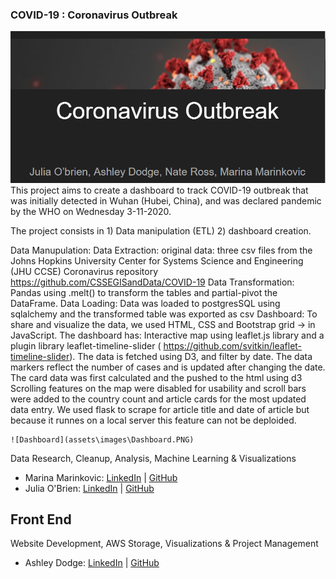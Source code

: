 ### COVID-19 : Coronavirus Outbreak
 ![](assets\images\title.PNG)
This project aims to create a dashboard to track COVID-19 outbreak that was initially detected in Wuhan (Hubei, China), and was declared pandemic by the WHO on Wednesday 3-11-2020.

The project consists in 1) Data manipulation (ETL) 2) dashboard creation.

Data Manupulation:
    Data Extraction: 
        original data: three csv  files from the Johns Hopkins University Center for Systems Science and Engineering (JHU CCSE) Coronavirus repository https://github.com/CSSEGISandData/COVID-19
    Data Transformation: 
        Pandas using .melt() to transform the tables and partial-pivot the DataFrame. 
    Data Loading: 
        Data was loaded to postgresSQL using sqlalchemy and the transformed table was exported as csv
Dashboard:
    To share and visualize the data, we used HTML, CSS and Bootstrap grid -> in JavaScript. 
    The dashboard has:
    Interactive map using leaflet.js library and a plugin library leaflet-timeline-slider ( https://github.com/svitkin/leaflet-timeline-slider). The data is fetched using D3, and filter by date. The data markers reflect the number of cases and is updated after changing the date.  
    The card data was first calculated and the pushed to the html using d3
    Scrolling features on the map were disabled for usability and scroll bars were added to the country count and article cards for the most updated data entry.
    We used flask to scrape for article title and date of article but because it runnes on a local server this feature can not be deploided. 

    ![Dashboard](assets\images\Dashboard.PNG)





Data Research, Cleanup, Analysis, Machine Learning & Visualizations
* Marina Marinkovic: [LinkedIn](https://www.linkedin.com/in/marinamarinkovic/) | [GitHub](https://github.com/MPdeM)
* Julia O'Brien: [LinkedIn](https://www.linkedin.com/in/jobrien1726/) | [GitHub](https://github.com/jobrien1726)

## Front End
Website Development, AWS Storage, Visualizations & Project Management
* Ashley Dodge: [LinkedIn](https://www.linkedin.com/in/ashleydodge88/) | [GitHub](https://github.com/adodge88)


